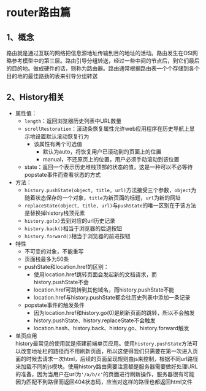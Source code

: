 # router路由篇

## 1、概念

路由就是通过互联的网络把信息源地址传输到目的地址的活动。路由发生在OSI网略参考模型中的第三层。路由引导分组转送，经过一些中间的节点后，到它们最后的目的地。做成硬件的话，则称为路由器。路由通常根据路由表一个个存储到各个目的地的最佳路劲的表来引导分组转送

## 2、History相关

* 属性值：  
  * `length`：返回浏览器历史列表中URL数量
  * `scrollRestoration`：滚动条恢复属性允许web应用程序在历史导航上显示地设置默认滚动恢复行为
    * 该属性有两个可选值
      * 默认为auto，将恢复用户已滚动到的页面上的位置
      * manual，不还原页上的位置，用户必须手动滚动到该位置
  * state：返回一个表示历史堆栈顶部的状态的值，这是一种可以不必等待popstate事件而查看状态的方式
* 方法：
  * `history.pushState(object, title, url)`方法接受三个参数，`object`为随着状态保存的一个对象，`title`为新页面的标题，`url`为新的网址
  * `replaceState(object, title, url)`与`pushState`的唯一区别在于该方法是替换掉history栈顶元素
  * `history.go(x)`去到对应的url历史记录
  * `history.back()`相当于浏览器的后退按钮
  * `history.forward()`相当于浏览器的前进按钮
* 特性
  * 不可变的对象，不能重写
  * 页面栈最多为50条
  * pushState和location.href的区别：
    * 使用location.href跳转页面会发起新的文档请求，而history.pushState不会
    * location.href可跳转到其他域名，而history.pushState不能
    * location.href与history.pushState都会往历史列表中添加一条记录
  * popstate事件的触发条件
    * 因为location.href和history.go(0)是刷新页面的跳转，所以不会触发
    * history.pushState、history.replaceState不会触发
    * location.hash、history.back、history.go、history.forward触发
* 单页应用  
  history最常见的使用就是搭建前端单页应用。使用`history.pushState`方法可以改变地址栏的路径而不用刷新页面，所以这使得我们只需要在第一次进入页面的时候去请求一次html，后续的页面呈现规则由js来控制，根据不同url路径来加载不同的js模块。使用history路由需要注意额是服务器需要做好处理URL的准备，因为当用户在url为`'/a/b/c'`的页面进行刷新操作，服务器很有可能因为匹配不到路径而返回404状态码，应当对这样的路径也都返回html文件
